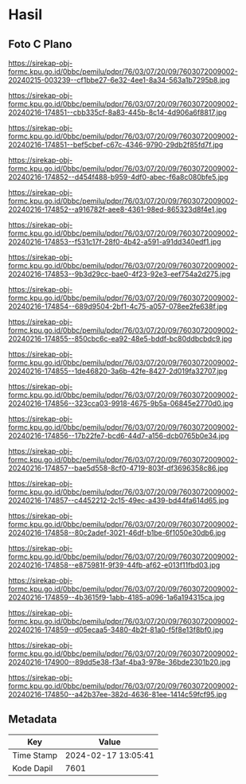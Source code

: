 # Hasil

## Foto C Plano

https://sirekap-obj-formc.kpu.go.id/0bbc/pemilu/pdpr/76/03/07/20/09/7603072009002-20240215-003239--cf1bbe27-6e32-4ee1-8a34-563a1b7295b8.jpg

https://sirekap-obj-formc.kpu.go.id/0bbc/pemilu/pdpr/76/03/07/20/09/7603072009002-20240216-174851--cbb335cf-8a83-445b-8c14-4d906a6f8817.jpg

https://sirekap-obj-formc.kpu.go.id/0bbc/pemilu/pdpr/76/03/07/20/09/7603072009002-20240216-174851--bef5cbef-c67c-4346-9790-29db2f85fd7f.jpg

https://sirekap-obj-formc.kpu.go.id/0bbc/pemilu/pdpr/76/03/07/20/09/7603072009002-20240216-174852--d454f488-b959-4df0-abec-f6a8c080bfe5.jpg

https://sirekap-obj-formc.kpu.go.id/0bbc/pemilu/pdpr/76/03/07/20/09/7603072009002-20240216-174852--a916782f-aee8-4361-98ed-865323d8f4e1.jpg

https://sirekap-obj-formc.kpu.go.id/0bbc/pemilu/pdpr/76/03/07/20/09/7603072009002-20240216-174853--f531c17f-28f0-4b42-a591-a91dd340edf1.jpg

https://sirekap-obj-formc.kpu.go.id/0bbc/pemilu/pdpr/76/03/07/20/09/7603072009002-20240216-174853--9b3d29cc-bae0-4f23-92e3-eef754a2d275.jpg

https://sirekap-obj-formc.kpu.go.id/0bbc/pemilu/pdpr/76/03/07/20/09/7603072009002-20240216-174854--689d9504-2bf1-4c75-a057-078ee2fe638f.jpg

https://sirekap-obj-formc.kpu.go.id/0bbc/pemilu/pdpr/76/03/07/20/09/7603072009002-20240216-174855--850cbc6c-ea92-48e5-bddf-bc80ddbcbdc9.jpg

https://sirekap-obj-formc.kpu.go.id/0bbc/pemilu/pdpr/76/03/07/20/09/7603072009002-20240216-174855--1de46820-3a6b-42fe-8427-2d019fa32707.jpg

https://sirekap-obj-formc.kpu.go.id/0bbc/pemilu/pdpr/76/03/07/20/09/7603072009002-20240216-174856--323cca03-9918-4675-9b5a-06845e2770d0.jpg

https://sirekap-obj-formc.kpu.go.id/0bbc/pemilu/pdpr/76/03/07/20/09/7603072009002-20240216-174856--17b22fe7-bcd6-44d7-a156-dcb0765b0e34.jpg

https://sirekap-obj-formc.kpu.go.id/0bbc/pemilu/pdpr/76/03/07/20/09/7603072009002-20240216-174857--bae5d558-8cf0-4719-803f-df3696358c86.jpg

https://sirekap-obj-formc.kpu.go.id/0bbc/pemilu/pdpr/76/03/07/20/09/7603072009002-20240216-174857--c4452212-2c15-49ec-a439-bd44fa614d65.jpg

https://sirekap-obj-formc.kpu.go.id/0bbc/pemilu/pdpr/76/03/07/20/09/7603072009002-20240216-174858--80c2adef-3021-46df-b1be-6f1050e30db6.jpg

https://sirekap-obj-formc.kpu.go.id/0bbc/pemilu/pdpr/76/03/07/20/09/7603072009002-20240216-174858--e875981f-9f39-44fb-af62-e013f11fbd03.jpg

https://sirekap-obj-formc.kpu.go.id/0bbc/pemilu/pdpr/76/03/07/20/09/7603072009002-20240216-174859--4b3615f9-1abb-4185-a096-1a6a194315ca.jpg

https://sirekap-obj-formc.kpu.go.id/0bbc/pemilu/pdpr/76/03/07/20/09/7603072009002-20240216-174859--d05ecaa5-3480-4b2f-81a0-f5f8e13f8bf0.jpg

https://sirekap-obj-formc.kpu.go.id/0bbc/pemilu/pdpr/76/03/07/20/09/7603072009002-20240216-174900--89dd5e38-f3af-4ba3-978e-36bde2301b20.jpg

https://sirekap-obj-formc.kpu.go.id/0bbc/pemilu/pdpr/76/03/07/20/09/7603072009002-20240216-174850--a42b37ee-382d-4636-81ee-1414c59fcf95.jpg


## Metadata

| Key        | Value               |
| ---------- | ------------------- |
| Time Stamp | 2024-02-17 13:05:41 |
| Kode Dapil | 7601                |




